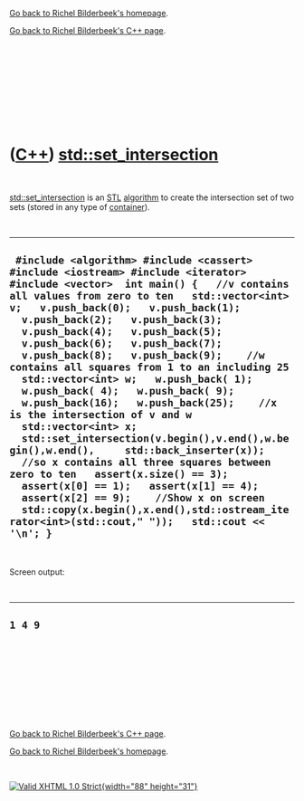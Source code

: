 [Go back to Richel Bilderbeek's homepage](index.htm).

[Go back to Richel Bilderbeek's C++ page](Cpp.htm).

 

 

 

 

 

([C++](Cpp.htm)) [std::set\_intersection](CppSet_intersection.htm)
==================================================================

 

[std::set\_intersection](CppSet_intersection.htm) is an
[STL](CppStl.htm) [algorithm](CppAlgorithm.htm) to create the
intersection set of two sets (stored in any type of
[container](CppContainer.htm)).

 

  ----------------------------------------------------------------------------------------------------------------------------------------------------------------------------------------------------------------------------------------------------------------------------------------------------------------------------------------------------------------------------------------------------------------------------------------------------------------------------------------------------------------------------------------------------------------------------------------------------------------------------------------------------------------------------------------------------------------------------------------------------------------------------------------------------------------------------------------------------------------------------------------------------------------------------------------------------------------------------------
  ` #include <algorithm> #include <cassert> #include <iostream> #include <iterator> #include <vector>  int main() {   //v contains all values from zero to ten   std::vector<int> v;   v.push_back(0);   v.push_back(1);   v.push_back(2);   v.push_back(3);   v.push_back(4);   v.push_back(5);   v.push_back(6);   v.push_back(7);   v.push_back(8);   v.push_back(9);    //w contains all squares from 1 to an including 25   std::vector<int> w;   w.push_back( 1);   w.push_back( 4);   w.push_back( 9);   w.push_back(16);   w.push_back(25);    //x is the intersection of v and w   std::vector<int> x;    std::set_intersection(v.begin(),v.end(),w.begin(),w.end(),     std::back_inserter(x));    //so x contains all three squares between zero to ten   assert(x.size() == 3);   assert(x[0] == 1);   assert(x[1] == 4);   assert(x[2] == 9);    //Show x on screen   std::copy(x.begin(),x.end(),std::ostream_iterator<int>(std::cout," "));   std::cout << '\n'; }`
  ----------------------------------------------------------------------------------------------------------------------------------------------------------------------------------------------------------------------------------------------------------------------------------------------------------------------------------------------------------------------------------------------------------------------------------------------------------------------------------------------------------------------------------------------------------------------------------------------------------------------------------------------------------------------------------------------------------------------------------------------------------------------------------------------------------------------------------------------------------------------------------------------------------------------------------------------------------------------------------

 

Screen output:

 

  -----------
  ` 1 4 9 `
  -----------

 

 

 

 

 

[Go back to Richel Bilderbeek's C++ page](Cpp.htm).

[Go back to Richel Bilderbeek's homepage](index.htm).

 

[![Valid XHTML 1.0 Strict](valid-xhtml10.png){width="88"
height="31"}](http://validator.w3.org/check?uri=referer)
